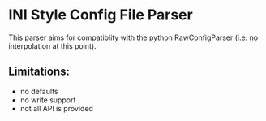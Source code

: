 INI Style Config File Parser 
============================

This parser aims for compatiblity with the python RawConfigParser
(i.e. no interpolation at this point).


Limitations:
------------

 * no defaults
 * no write support
 * not all API is provided